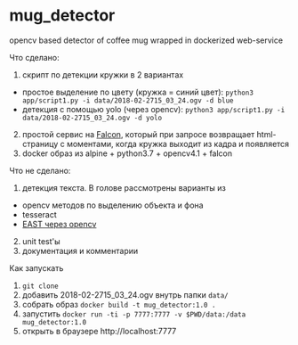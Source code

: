 # mug_detector
opencv based detector of coffee mug wrapped in dockerized web-service

Что сделано:
1. скрипт по детекции кружки в 2 вариантах
  - простое выделение по цвету (кружка = синий цвет): `python3 app/script1.py -i data/2018-02-2715_03_24.ogv -d blue`
  - детекция с помощью yolo (через opencv): `python3 app/script1.py -i data/2018-02-2715_03_24.ogv -d yolo` 
2. простой сервис на [Falcon](https://falconframework.org), который при запросе возвращает html-страницу с моментами, когда кружка выходит из кадра и появляется
3. docker образ из alpine + python3.7 + opencv4.1 + falcon


Что не сделано:
1. детекция текста. В голове рассмотрены варианты из
  - opencv методов по выделению объекта и фона
  - tesseract 
  - [EAST через opencv](https://www.pyimagesearch.com/2018/08/20/opencv-text-detection-east-text-detector/)
2. unit test'ы
3. документация и комментарии


Как запускать
1. `git clone`
2. добавить 2018-02-2715_03_24.ogv внутрь папки `data/`
3. собрать образ `docker build -t mug_detector:1.0 .`
4. запустить `docker run -ti -p 7777:7777 -v $PWD/data:/data mug_detector:1.0`
5. открыть в браузере http://localhost:7777
